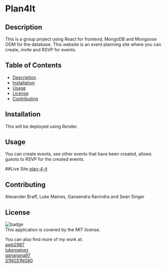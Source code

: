 # Plan4It

## Description
This is a group project using React for frontend, MongoDB and Mongoose ODM for the database. This website is an event planning site where you can create, invite and RSVP for events.

## Table of Contents
- [Description](#description)
- [Installation](#installation)
- [Usage](#usage)
- [License](#license)
- [Contributing](#contributing)

## Installation
This will be deployed using Render.

## Usage
You can create events, see other events that have been created, allows guests to RSVP for the created events.

##Live Site
[plan-4-it](https://plan-4-it-1.onrender.com/register)

## Contributing
Alexander Braff, Luke Maines, Ganaendra Ravindra and Sean Singer

## License
![badge](https://img.shields.io/badge/license-MIT-brightgreen)
<br />
This application is covered by the MIT license. 

You can also find more of my work at: <br>
[awb2987](https://github.com/awb2987) <br>
[lukemaines](https://github.com/lukemaines) <br>
[gananana97](https://github.com/gananana97) <br>
[S1NGS1NG80](https://github.com/S1NGS1NG80)
